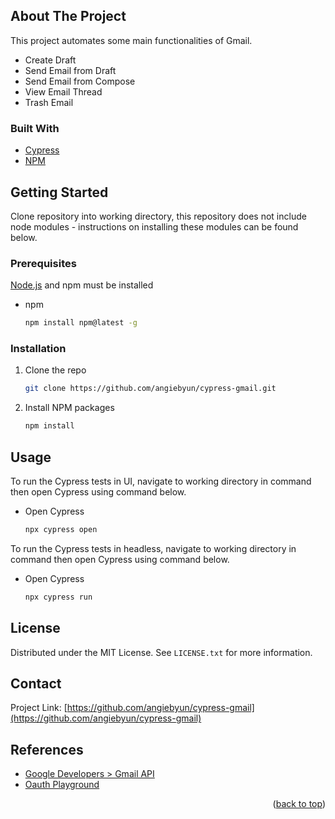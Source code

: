 <div id="top"></div>

<!-- ABOUT THE PROJECT -->
## About The Project

This project automates some main functionalities of Gmail.
* Create Draft
* Send Email from Draft
* Send Email from Compose
* View Email Thread
* Trash Email

### Built With

* [Cypress](https://www.cypress.io)
* [NPM](https://www.npmjs.com)


<!-- GETTING STARTED -->
## Getting Started

Clone repository into working directory, this repository does not include node modules - instructions on installing these modules can be found below.

### Prerequisites

[Node.js](https://nodejs.org/en/download/) and npm must be installed
* npm
  ```sh
  npm install npm@latest -g
  ```

### Installation

1. Clone the repo
   ```sh
   git clone https://github.com/angiebyun/cypress-gmail.git
   ```
3. Install NPM packages
   ```sh
   npm install
   ```

<!-- USAGE EXAMPLES -->
## Usage

To run the Cypress tests in UI, navigate to working directory in command then open Cypress using command below.

* Open Cypress
  ```sh
  npx cypress open
  ```
To run the Cypress tests in headless, navigate to working directory in command then open Cypress using command below.

* Open Cypress
  ```sh
  npx cypress run
  ```

<!-- LICENSE -->
## License

Distributed under the MIT License. See `LICENSE.txt` for more information.


<!-- CONTACT -->
## Contact

Project Link: [https://github.com/angiebyun/cypress-gmail](https://github.com/angiebyun/cypress-gmail)


<!-- REFERENCES -->
## References

* [Google Developers > Gmail API](https://developers.google.com/gmail/api/reference/rest)
* [Oauth Playground](https://developers.google.com/oauthplayground/)

<p align="right">(<a href="#top">back to top</a>)</p>




